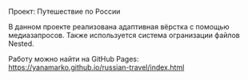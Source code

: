 Проект: Путешествие по России

В данном проекте реализована адаптивная вёрстка с помощью медиазапросов.
Также используется система огранизации файлов Nested.

Работу можно найти на GitHub Pages: https://yanamarko.github.io/russian-travel/index.html
